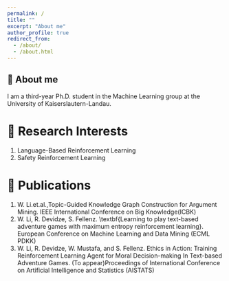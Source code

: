 ```yaml
---
permalink: /
title: ""
excerpt: "About me"
author_profile: true
redirect_from: 
  - /about/
  - /about.html
---
```



🐻 About me
------
I am a third-year Ph.D. student in the Machine Learning group at the University of Kaiserslautern-Landau.

🦖 Research Interests
======
1. Language-Based Reinforcement Learning
2. Safety Reinforcement Learning 

🐥 Publications
======
1. W. Li.et.al.,Topic-Guided Knowledge Graph Construction for Argument Mining. IEEE International Conference on Big Knowledge(ICBK)
2. W. Li, R. Devidze, S. Fellenz. \textbf{Learning to play text-based adventure games with maximum entropy reinforcement learning}. European Conference on Machine Learning and Data Mining (ECML PDKK)
3. W. Li, R. Devidze, W. Mustafa, and S. Fellenz. Ethics in Action: Training Reinforcement Learning Agent for Moral Decision-making In Text-based Adventure Games. (To appear)Proceedings of International Conference on Artificial Intelligence and Statistics (AISTATS)





